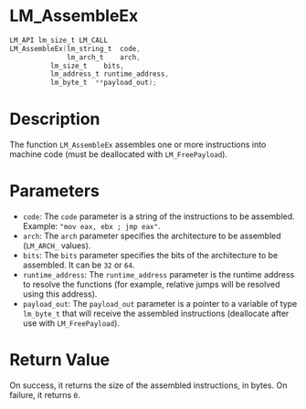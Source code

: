 # LM_AssembleEx

```c
LM_API lm_size_t LM_CALL
LM_AssembleEx(lm_string_t  code,
              lm_arch_t    arch,
	      lm_size_t    bits,
	      lm_address_t runtime_address,
	      lm_byte_t  **payload_out);
```

# Description
The function `LM_AssembleEx` assembles one or more instructions into machine code
(must be deallocated with `LM_FreePayload`).

# Parameters
 - `code`: The `code` parameter is a string of the instructions to be assembled.
Example: `"mov eax, ebx ; jmp eax"`.
 - `arch`: The `arch` parameter specifies the architecture to be assembled (`LM_ARCH_` values).
 - `bits`: The `bits` parameter specifies the bits of the architecture to be assembled.
It can be `32` or `64`.
 - `runtime_address`: The `runtime_address` parameter is the runtime address to resolve
the functions (for example, relative jumps will be resolved using this address).
 - `payload_out`: The `payload_out` parameter is a pointer to a variable of type
`lm_byte_t` that will receive the assembled instructions (deallocate after use with
`LM_FreePayload`).

# Return Value
On success, it returns the size of the assembled instructions, in bytes.
On failure, it returns `0`.
